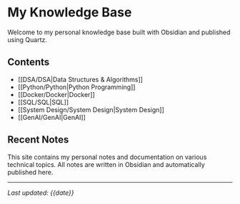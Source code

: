# My Knowledge Base

Welcome to my personal knowledge base built with Obsidian and published using Quartz.

## Contents

- [[DSA/DSA|Data Structures & Algorithms]]
- [[Python/Python|Python Programming]]
- [[Docker/Docker|Docker]]
- [[SQL/SQL|SQL]]
- [[System Design/System Design|System Design]]
- [[GenAI/GenAI|GenAI]]

## Recent Notes

This site contains my personal notes and documentation on various technical topics. All notes are written in Obsidian and automatically published here.

---

*Last updated: {{date}}*